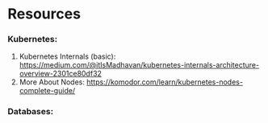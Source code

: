 # Resources

### Kubernetes:
1. Kubernetes Internals (basic): https://medium.com/@itIsMadhavan/kubernetes-internals-architecture-overview-2301ce80df32
2. More About Nodes: https://komodor.com/learn/kubernetes-nodes-complete-guide/

### Databases:


